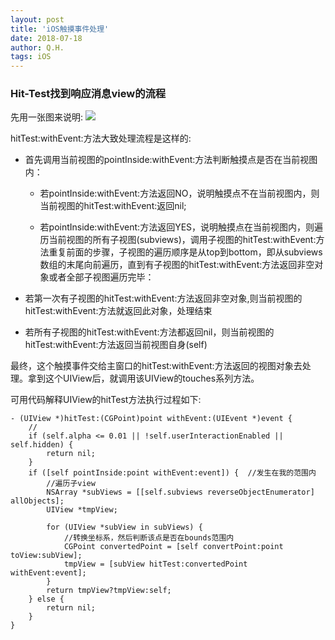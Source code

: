```yaml
---
layout: post
title: 'iOS触摸事件处理'
date: 2018-07-18
author: Q.H.
tags: iOS
---
```


### Hit-Test找到响应消息view的流程

先用一张图来说明:
![](https://images0.cnblogs.com/blog/497279/201303/06022409-75bfb59830bb45c3899de47f77721214.png)

hitTest:withEvent:方法大致处理流程是这样的:

+ 首先调用当前视图的pointInside:withEvent:方法判断触摸点是否在当前视图内：

    - 若pointInside:withEvent:方法返回NO，说明触摸点不在当前视图内，则当前视图的hitTest:withEvent:返回nil;

    - 若pointInside:withEvent:方法返回YES，说明触摸点在当前视图内，则遍历当前视图的所有子视图(subviews)，调用子视图的hitTest:withEvent:方法重复前面的步骤，子视图的遍历顺序是从top到bottom，即从subviews数组的末尾向前遍历，直到有子视图的hitTest:withEvent:方法返回非空对象或者全部子视图遍历完毕：

+ 若第一次有子视图的hitTest:withEvent:方法返回非空对象,则当前视图的hitTest:withEvent:方法就返回此对象，处理结束

+ 若所有子视图的hitTest:withEvent:方法都返回nil，则当前视图的hitTest:withEvent:方法返回当前视图自身(self)

最终，这个触摸事件交给主窗口的hitTest:withEvent:方法返回的视图对象去处理。拿到这个UIView后，就调用该UIView的touches系列方法。

可用代码解释UIView的hitTest方法执行过程如下:

```
- (UIView *)hitTest:(CGPoint)point withEvent:(UIEvent *)event {
    //
    if (self.alpha <= 0.01 || !self.userInteractionEnabled || self.hidden) {
        return nil;
    }
    if ([self pointInside:point withEvent:event]) {  //发生在我的范围内
        //遍历子view
        NSArray *subViews = [[self.subviews reverseObjectEnumerator] allObjects];
        UIView *tmpView;
        
        for (UIView *subView in subViews) {
            //转换坐标系，然后判断该点是否在bounds范围内
            CGPoint convertedPoint = [self convertPoint:point toView:subView];
            tmpView = [subView hitTest:convertedPoint withEvent:event];
        }
        return tmpView?tmpView:self;
    } else {
        return nil;
    }
}
```

